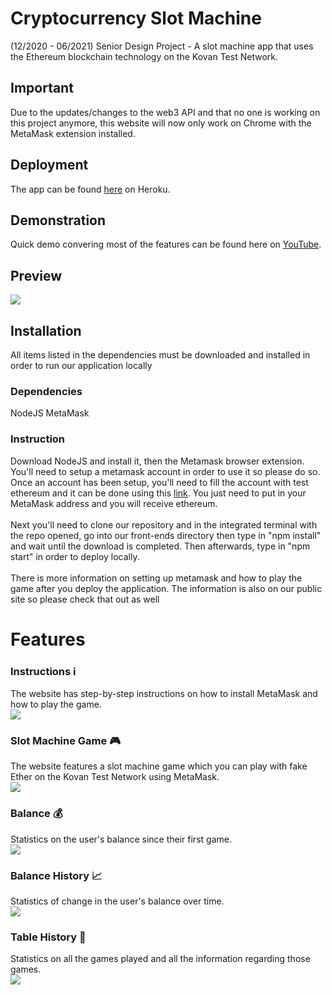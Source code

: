 # Cryptocurrency Slot Machine
(12/2020 - 06/2021) Senior Design Project - A slot machine app that uses the Ethereum blockchain technology on the Kovan Test Network.

## Important
Due to the updates/changes to the web3 API and that no one is working on this project anymore, this website will now only work on Chrome with the MetaMask extension installed. 

## Deployment
The app can be found [here](https://crypto-slot-machine.herokuapp.com/) on Heroku.

## Demonstration
Quick demo convering most of the features can be found here on [YouTube](https://youtu.be/FcxqHsu04is).

## Preview
![](./front-end/preview.gif)

## Installation
All items listed in the dependencies must be downloaded and installed in order to run our application locally

### Dependencies 
NodeJS
MetaMask

### Instruction
Download NodeJS and install it, then the Metamask browser extension. You'll need to setup a metamask account in order to use it so please do so. Once an account has been setup, you'll need to fill the account with test ethereum and it can be done using this [link](https://kovan.chain.link/). You just need to put in your MetaMask address and you will receive ethereum. 
</br>
</br>
Next you'll need to clone our repository and in the integrated terminal with the repo opened, go into our front-ends directory then type in "npm install" and wait until the download is completed. Then afterwards, type in "npm start" in order to deploy locally. 
</br>
</br>
There is more information on setting up metamask and how to play the game after you deploy the application. The information is also on our public site so please check that out as well

# Features
### Instructions ℹ️
The website has step-by-step instructions on how to install MetaMask and how to play the game. <br/>
![](https://i.imgur.com/fbxC3js.png)
### Slot Machine Game 🎮
The website features a slot machine game which you can play with fake Ether on the Kovan Test Network using MetaMask. <br/>
![](https://i.imgur.com/klWiChq.png)
### Balance 💰
Statistics on the user's balance since their first game. <br/>
![](https://i.imgur.com/6JVRbP9.png)
### Balance History 📈
Statistics of change in the user's balance over time. <br/>
![](https://i.imgur.com/OGLt7CJ.png)
### Table History 📝
Statistics on all the games played and all the information regarding those games. <br/>
![](https://i.imgur.com/gKLJvq7.png)
